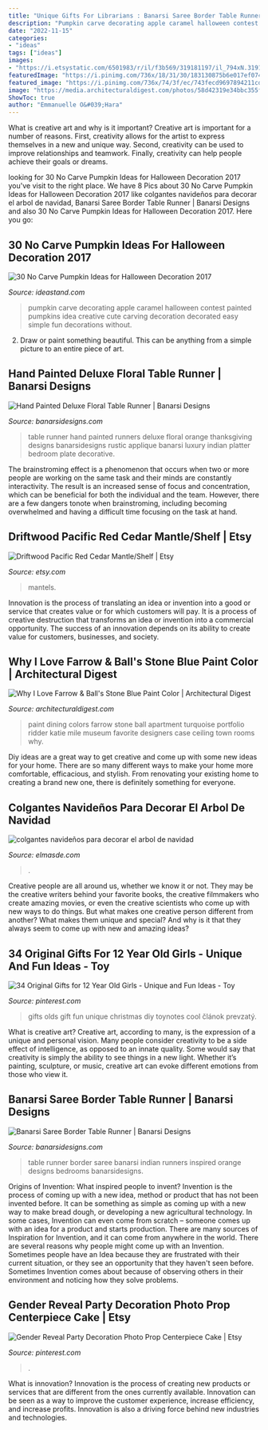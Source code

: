 ```yaml
---
title: "Unique Gifts For Librarians : Banarsi Saree Border Table Runner"
description: "Pumpkin carve decorating apple caramel halloween contest painted pumpkins idea creative cute carving decoration decorated easy simple fun decorations without"
date: "2022-11-15"
categories:
- "ideas"
tags: ["ideas"]
images:
- "https://i.etsystatic.com/6501983/r/il/f3b569/319181197/il_794xN.319181197.jpg"
featuredImage: "https://i.pinimg.com/736x/18/31/30/183130875b6e017ef074955a9a90da75.jpg"
featured_image: "https://i.pinimg.com/736x/74/3f/ec/743fecd9697894211cdc8e9e0608278f.jpg"
image: "https://media.architecturaldigest.com/photos/58d42319e34bbc355f09a76f/master/pass/katie-ridder-paint-color-01.jpg"
ShowToc: true
author: "Emmanuelle O&#039;Hara"
---
```



What is creative art and why is it important?
Creative art is important for a number of reasons. First, creativity allows for the artist to express themselves in a new and unique way. Second, creativity can be used to improve relationships and teamwork. Finally, creativity can help people achieve their goals or dreams.

	

		
looking for 30 No Carve Pumpkin Ideas for Halloween Decoration 2017 you've visit to the right place. We have 8 Pics about 30 No Carve Pumpkin Ideas for Halloween Decoration 2017 like colgantes navideños para decorar el arbol de navidad, Banarsi Saree Border Table Runner | Banarsi Designs and also 30 No Carve Pumpkin Ideas for Halloween Decoration 2017. Here you go:
		
    
## 30 No Carve Pumpkin Ideas For Halloween Decoration 2017

<img loading=lazy src="http://ideastand.com/wp-content/uploads/2014/10/no-carve-pumpkin-ideas/4-caramel-apple.jpg" onerror="this.onerror=null;this.src='https://tse2.mm.bing.net/th?id=OIP.ZVifJVHUjIqDMw6u-qCJdAHaJ4&amp;pid=15.1';" alt="30 No Carve Pumpkin Ideas for Halloween Decoration 2017">

_Source: ideastand.com_

>pumpkin carve decorating apple caramel halloween contest painted pumpkins idea creative cute carving decoration decorated easy simple fun decorations without. 

	

2. Draw or paint something beautiful. This can be anything from a simple picture to an entire piece of art.

    
## Hand Painted Deluxe Floral Table Runner | Banarsi Designs

<img loading=lazy src="https://www.banarsidesigns.com/media/catalog/product/cache/1/image/543x/040ec09b1e35df139433887a97daa66f/h/p/hp-tablerunner-rusticorange.jpg" onerror="this.onerror=null;this.src='https://tse3.mm.bing.net/th?id=OIP.AOsSQvqDr5nGvbDXFf04hgHaLH&amp;pid=15.1';" alt="Hand Painted Deluxe Floral Table Runner | Banarsi Designs">

_Source: banarsidesigns.com_

>table runner hand painted runners deluxe floral orange thanksgiving designs banarsidesigns rustic applique banarsi luxury indian platter bedroom plate decorative. 

	

The brainstroming effect is a phenomenon that occurs when two or more people are working on the same task and their minds are constantly interactivity. The result is an increased sense of focus and concentration, which can be beneficial for both the individual and the team. However, there are a few dangers tonote when brainstroming, including becoming overwhelmed and having a difficult time focusing on the task at hand.

    
## Driftwood Pacific Red Cedar Mantle/Shelf | Etsy

<img loading=lazy src="https://i.etsystatic.com/6501983/r/il/f3b569/319181197/il_794xN.319181197.jpg" onerror="this.onerror=null;this.src='https://tse2.mm.bing.net/th?id=OIP.9x-WL_2FanJnLD2dR51O6wHaJ4&amp;pid=15.1';" alt="Driftwood Pacific Red Cedar Mantle/Shelf | Etsy">

_Source: etsy.com_

>mantels. 

	

Innovation is the process of translating an idea or invention into a good or service that creates value or for which customers will pay. It is a process of creative destruction that transforms an idea or invention into a commercial opportunity. The success of an innovation depends on its ability to create value for customers, businesses, and society.

    
## Why I Love Farrow &amp; Ball&#039;s Stone Blue Paint Color | Architectural Digest

<img loading=lazy src="https://media.architecturaldigest.com/photos/58d42319e34bbc355f09a76f/master/pass/katie-ridder-paint-color-01.jpg" onerror="this.onerror=null;this.src='https://tse3.mm.bing.net/th?id=OIP.Y5bQ6iVIymtmBjOWanZGkgHaJ4&amp;pid=15.1';" alt="Why I Love Farrow &amp; Ball&#039;s Stone Blue Paint Color | Architectural Digest">

_Source: architecturaldigest.com_

>paint dining colors farrow stone ball apartment turquoise portfolio ridder katie mile museum favorite designers case ceiling town rooms why. 

	

Diy ideas are a great way to get creative and come up with some new ideas for your home. There are so many different ways to make your home more comfortable, efficacious, and stylish. From renovating your existing home to creating a brand new one, there is definitely something for everyone.

    
## Colgantes Navideños Para Decorar El Arbol De Navidad

<img loading=lazy src="http://elmasde.com/wp-content/uploads/2015/11/colgantes-navideños-5.jpg" onerror="this.onerror=null;this.src='https://tse3.mm.bing.net/th?id=OIP.dwK5RK1iPeYhuuB4AVvkUAHaE8&amp;pid=15.1';" alt="colgantes navideños para decorar el arbol de navidad">

_Source: elmasde.com_

>. 

	

Creative people are all around us, whether we know it or not. They may be the creative writers behind your favorite books, the creative filmmakers who create amazing movies, or even the creative scientists who come up with new ways to do things. But what makes one creative person different from another? What makes them unique and special? And why is it that they always seem to come up with new and amazing ideas?

    
## 34 Original Gifts For 12 Year Old Girls - Unique And Fun Ideas - Toy

<img loading=lazy src="https://i.pinimg.com/736x/18/31/30/183130875b6e017ef074955a9a90da75.jpg" onerror="this.onerror=null;this.src='https://tse3.mm.bing.net/th?id=OIP.uvh2MCDRg6oWSlX36BN2WAHaOV&amp;pid=15.1';" alt="34 Original Gifts for 12 Year Old Girls - Unique and Fun Ideas - Toy">

_Source: pinterest.com_

>gifts olds gift fun unique christmas diy toynotes cool článok prevzatý. 

	

What is creative art?
Creative art, according to many, is the expression of a unique and personal vision. Many people consider creativity to be a side effect of intelligence, as opposed to an innate quality. Some would say that creativity is simply the ability to see things in a new light. Whether it’s painting, sculpture, or music, creative art can evoke different emotions from those who view it.

    
## Banarsi Saree Border Table Runner | Banarsi Designs

<img loading=lazy src="https://www.banarsidesigns.com/media/catalog/product/cache/1/image/850x/040ec09b1e35df139433887a97daa66f/o/r/orange_1_5.jpg" onerror="this.onerror=null;this.src='https://tse4.mm.bing.net/th?id=OIP.XL9XjB5KyeiNt5AH_vV7swHaKt&amp;pid=15.1';" alt="Banarsi Saree Border Table Runner | Banarsi Designs">

_Source: banarsidesigns.com_

>table runner border saree banarsi indian runners inspired orange designs bedrooms banarsidesigns. 

	

Origins of Invention: What inspired people to invent?
Invention is the process of coming up with a new idea, method or product that has not been invented before. It can be something as simple as coming up with a new way to make bread dough, or developing a new agricultural technology. In some cases, Invention can even come from scratch – someone comes up with an idea for a product and starts production. There are many sources of Inspiration for Invention, and it can come from anywhere in the world.
There are several reasons why people might come up with an Invention. Sometimes people have an Idea because they are frustrated with their current situation, or they see an opportunity that they haven't seen before. Sometimes Invention comes about because of observing others in their environment and noticing how they solve problems.

    
## Gender Reveal Party Decoration Photo Prop Centerpiece Cake | Etsy

<img loading=lazy src="https://i.pinimg.com/736x/74/3f/ec/743fecd9697894211cdc8e9e0608278f.jpg" onerror="this.onerror=null;this.src='https://tse3.mm.bing.net/th?id=OIP.ivrGp21t7Y8o35Vd12SyMgHaLe&amp;pid=15.1';" alt="Gender Reveal Party Decoration Photo Prop Centerpiece Cake | Etsy">

_Source: pinterest.com_

>. 

	

What is innovation?
Innovation is the process of creating new products or services that are different from the ones currently available. Innovation can be seen as a way to improve the customer experience, increase efficiency, and increase profits. Innovation is also a driving force behind new industries and technologies.

